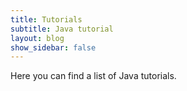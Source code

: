 ```yaml
---
title: Tutorials
subtitle: Java tutorial
layout: blog
show_sidebar: false
---
```


Here you can find a list of Java tutorials.


